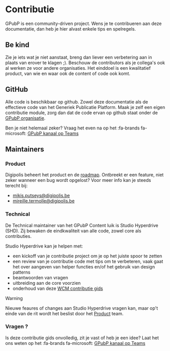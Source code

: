 # Contributie

GPubP is een community-driven project. Wens je te contribueren aan deze documentatie, dan heb je hier alvast enkele tips en spelregels.

## Be kind

Zie je iets wat je niet aanstaat, breng dan liever een verbetering aan in plaats van erover te klagen ;). Beschouw de contributors als je collega's ook al werken ze voor andere organisaties.
Het einddoel is een kwalitatief product, van wie en waar ook de content of code ook komt.

## GitHub

Alle code is beschikbaar op github. Zowel deze documentatie als de effectieve code van het Generiek Publicatie Platform.
Maak je zelf een eigen contributie module, zorg dan dat de code ervan op github staat onder de [GPubP organisatie](https://github.com/GPubP).

Ben je niet helemaal zeker? Vraag het even na op het :fa-brands fa-microsoft: [GPubP kanaal op Teams](https://teams.microsoft.com/l/team/19%3a6uuXXYDlT5uFxiLp9Se5_2ZtFQ0S-vyhUAJxBG0aMhk1%40thread.tacv2/conversations?groupId=dfced4c7-5ceb-4fa6-a8e8-0888440f2b75&tenantId=0b8b489f-5ab3-4ecb-8b0a-77c7a2138f3c)

## Maintainers

### Product

Digipolis beheert het product en de [roadmap](https://github.com/GPubP/getting-started/blob/main/RELEASE.md). Ontbreekt er een feature, niet zeker wanneer een bug wordt opgelost?
Voor meer info kan je steeds terecht bij:

* <mikis.putseys@digipolis.be>
* <mireille.termolle@digipolis.be>

### Technical

De Technical maintainer van het GPubP Content luik is Studio Hyperdrive (SHD). Zij bewaken de eindkwaliteit van alle code, zowel core als contributies.

Studio Hyperdrive kan je helpen met:

* een kickoff van je contributie project om je op het juiste spoor te zetten
* een review van je contributie code met tips om te verbeteren, vaak gaat het over aangeven van helper functies en/of het gebruik van design patterns
* beantwoorden van vragen
* uitbreiding aan de core voorzien
* onderhoud van deze [WCM contributie gids](/README.md)

> [!warning]
> Nieuwe feaures of changes aan Studio Hyperdrive vragen kan, maar op't einde van de rit wordt het beslist door het [Product](#product) team.

### Vragen ?

Is deze contributie gids onvolledig, zit je vast of heb je een idee? Laat het ons weten op het :fa-brands fa-microsoft: [GPubP kanaal op Teams](https://teams.microsoft.com/l/team/19%3a6uuXXYDlT5uFxiLp9Se5_2ZtFQ0S-vyhUAJxBG0aMhk1%40thread.tacv2/conversations?groupId=dfced4c7-5ceb-4fa6-a8e8-0888440f2b75&tenantId=0b8b489f-5ab3-4ecb-8b0a-77c7a2138f3c)
